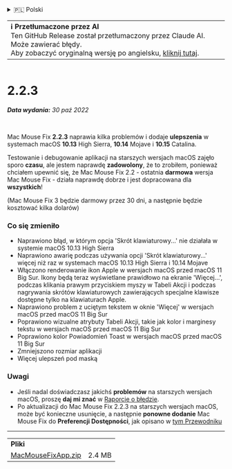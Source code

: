 <details>
<summary>🇵🇱 Polski</summary>

[🇬🇧 English (GitHub Release)](https://github.com/noah-nuebling/mac-mouse-fix/releases/tag/2.2.3)\
[🇦🇩 Català](https://redirect.macmousefix.com/?target=mmf-release&tag=2.2.3&locale=ca)\
[🇩🇪 Deutsch](https://redirect.macmousefix.com/?target=mmf-release&tag=2.2.3&locale=de)\
[🇪🇸 Español](https://redirect.macmousefix.com/?target=mmf-release&tag=2.2.3&locale=es)\
[🇫🇷 Français](https://redirect.macmousefix.com/?target=mmf-release&tag=2.2.3&locale=fr)\
[🇮🇩 Indonesia](https://redirect.macmousefix.com/?target=mmf-release&tag=2.2.3&locale=id)\
[🇮🇹 Italiano](https://redirect.macmousefix.com/?target=mmf-release&tag=2.2.3&locale=it)\
[🇭🇺 Magyar](https://redirect.macmousefix.com/?target=mmf-release&tag=2.2.3&locale=hu)\
[🇳🇱 Nederlands](https://redirect.macmousefix.com/?target=mmf-release&tag=2.2.3&locale=nl)\
**🇵🇱 Polski**\
[🇧🇷 Português (Brasil)](https://redirect.macmousefix.com/?target=mmf-release&tag=2.2.3&locale=pt-BR)\
[🇵🇹 Português (Portugal)](https://redirect.macmousefix.com/?target=mmf-release&tag=2.2.3&locale=pt-PT)\
[🇷🇴 Română](https://redirect.macmousefix.com/?target=mmf-release&tag=2.2.3&locale=ro)\
[🇸🇪 Svenska](https://redirect.macmousefix.com/?target=mmf-release&tag=2.2.3&locale=sv)\
[🇻🇳 Tiếng Việt](https://redirect.macmousefix.com/?target=mmf-release&tag=2.2.3&locale=vi)\
[🇹🇷 Türkçe](https://redirect.macmousefix.com/?target=mmf-release&tag=2.2.3&locale=tr)\
[🇨🇿 Čeština](https://redirect.macmousefix.com/?target=mmf-release&tag=2.2.3&locale=cs)\
[🇬🇷 Ελληνικά](https://redirect.macmousefix.com/?target=mmf-release&tag=2.2.3&locale=el)\
[🇷🇺 Русский](https://redirect.macmousefix.com/?target=mmf-release&tag=2.2.3&locale=ru)\
[🇺🇦 Українська](https://redirect.macmousefix.com/?target=mmf-release&tag=2.2.3&locale=uk)\
[🇮🇱 עברית](https://redirect.macmousefix.com/?target=mmf-release&tag=2.2.3&locale=he)\
[🇸🇦 العربية](https://redirect.macmousefix.com/?target=mmf-release&tag=2.2.3&locale=ar)\
[🇮🇳 हिन्दी](https://redirect.macmousefix.com/?target=mmf-release&tag=2.2.3&locale=hi)\
[🇹🇭 ไทย](https://redirect.macmousefix.com/?target=mmf-release&tag=2.2.3&locale=th)\
[🇨🇳 中文 (简体)](https://redirect.macmousefix.com/?target=mmf-release&tag=2.2.3&locale=zh-Hans)\
[🇨🇳 中文 (繁體)](https://redirect.macmousefix.com/?target=mmf-release&tag=2.2.3&locale=zh-Hant)\
[🇭🇰 中文（香港)](https://redirect.macmousefix.com/?target=mmf-release&tag=2.2.3&locale=zh-HK)\
[🇯🇵 日本語](https://redirect.macmousefix.com/?target=mmf-release&tag=2.2.3&locale=ja)\
[🇰🇷 한국어](https://redirect.macmousefix.com/?target=mmf-release&tag=2.2.3&locale=ko)\
[Help translate Mac Mouse Fix to different languages!](https://github.com/noah-nuebling/mac-mouse-fix/discussions/731)
</details>
<table align=><td>
<b>ℹ️ Przetłumaczone przez AI</b><br>
Ten GitHub Release został przetłumaczony przez Claude AI. Może zawierać błędy.<br>
Aby zobaczyć oryginalną wersję po angielsku, <a href="https://github.com/noah-nuebling/mac-mouse-fix/releases/tag/2.2.3">kliknij tutaj</a>.
</td></table>

<table></table>

# 2.2.3
***Data wydania:** 30 paź 2022*

<br>

Mac Mouse Fix **2.2.3** naprawia kilka problemów i dodaje **ulepszenia** w systemach macOS **10.13** High Sierra, **10.14** Mojave i **10.15** Catalina.

Testowanie i debugowanie aplikacji na starszych wersjach macOS zajęło sporo **czasu**, ale jestem naprawdę **zadowolony**, że to zrobiłem, ponieważ chciałem upewnić się, że Mac Mouse Fix 2.2 - ostatnia **darmowa** wersja Mac Mouse Fix - działa naprawdę dobrze i jest dopracowana dla **wszystkich**!

(Mac Mouse Fix 3 będzie darmowy przez 30 dni, a następnie będzie kosztować kilka dolarów)

### Co się zmieniło

- Naprawiono błąd, w którym opcja 'Skrót klawiaturowy...' nie działała w systemie macOS 10.13 High Sierra
- Naprawiono awarię podczas używania opcji 'Skrót klawiaturowy...' więcej niż raz w systemach macOS 10.13 High Sierra i 10.14 Mojave
- Włączono renderowanie ikon Apple w wersjach macOS przed macOS 11 Big Sur. Ikony będą teraz wyświetlane prawidłowo na ekranie 'Więcej...', podczas klikania prawym przyciskiem myszy w Tabeli Akcji i podczas nagrywania skrótów klawiaturowych zawierających specjalne klawisze dostępne tylko na klawiaturach Apple.
- Naprawiono problem z uciętym tekstem w oknie 'Więcej' w wersjach macOS przed macOS 11 Big Sur
- Poprawiono wizualne atrybuty Tabeli Akcji, takie jak kolor i marginesy tekstu w wersjach macOS przed macOS 11 Big Sur
- Poprawiono kolor Powiadomień Toast w wersjach macOS przed macOS 11 Big Sur
- Zmniejszono rozmiar aplikacji
- Więcej ulepszeń pod maską

### Uwagi

- Jeśli nadal doświadczasz jakichś **problemów** na starszych wersjach macOS, proszę **daj mi znać** w [Raporcie o błędzie](https://noah-nuebling.github.io/mac-mouse-fix-feedback-assistant/?type=bug-report).
- Po aktualizacji do Mac Mouse Fix 2.2.3 na starszych wersjach macOS, może być konieczne usunięcie, a następnie **ponowne dodanie** Mac Mouse Fix do **Preferencji Dostępności**, jak opisano w [tym Przewodniku](https://github.com/noah-nuebling/mac-mouse-fix/discussions/101)

---

<table align="start">
<tr>
    <td colspan=2>
        <b>Pliki</b>
    </td>
</tr>
<tr>
    <td><a href="https://github.com/noah-nuebling/mac-mouse-fix/releases/download/2.2.3/MacMouseFixApp.zip">MacMouseFixApp.zip</a></td>
    <td>2.4 MB</td>
</tr>
</table>
